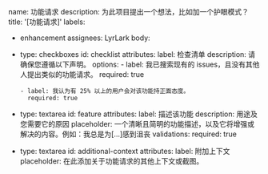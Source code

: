 name: 功能请求
description: 为此项目提出一个想法，比如加一个护眼模式？
title: '[功能请求]'
labels:
  - enhancement
assignees: LyrLark
body:
  - type: checkboxes
    id: checklist
    attributes:
      label: 检查清单
      description: 请确保您遵循以下声明。
      options:
        - label: 我已搜索现有的 issues，且没有其他人提出类似的功能请求。
          required: true

        - label: 我认为有 25% 以上的用户会对该功能持正面态度。
          required: true

  - type: textarea
    id: feature
    attributes:
      label: 描述该功能
      description: 用途及您需要它的原因
      placeholder: 一个清晰且简明的功能描述，以及它将增强或解决的内容。例如：我总是为[...]感到沮丧
    validations:
      required: true

  - type: textarea
    id: additional-context
    attributes:
      label: 附加上下文
      placeholder: 在此添加关于功能请求的其他上下文或截图。
